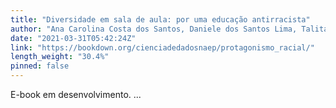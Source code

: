 ```yaml
---
title: "Diversidade em sala de aula: por uma educação antirracista"
author: "Ana Carolina Costa dos Santos, Daniele dos Santos Lima, Talita Nunes Costa"
date: "2021-03-31T05:42:24Z"
link: "https://bookdown.org/cienciadedadosnaep/protagonismo_racial/"
length_weight: "30.4%"
pinned: false
---
```


E-book em desenvolvimento. ...
